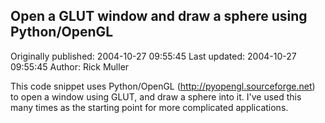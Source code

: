 ## Open a GLUT window and draw a sphere using Python/OpenGL 
Originally published: 2004-10-27 09:55:45 
Last updated: 2004-10-27 09:55:45 
Author: Rick Muller 
 
This code snippet uses Python/OpenGL (http://pyopengl.sourceforge.net) to open a window using GLUT, and draw a sphere into it. I've used this many times as the starting point for more complicated applications.